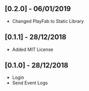 ## [0.2.0] - 06/01/2019

* Changed PlayFab to Static Library

## [0.1.1] - 28/12/2018

* Added MIT License
  
## [0.1.0] - 28/12/2018

* Login
* Send Event Logs
